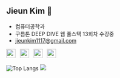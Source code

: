## Jieun Kim 👋
- 컴퓨터공학과
- 구름톤 DEEP DIVE 웹 풀스택 13회차 수강중
- jieunkim1117@gmail.com

<p align="left">
  <img src="https://img.shields.io/badge/springboot-6DB33F.svg?style=for-the-badge&logo=springboot&logoColor=white" height="24" />
  &nbsp;
  <img src="https://img.shields.io/badge/java-007396.svg?style=for-the-badge&logo=openjdk&logoColor=white" height="24" />
  &nbsp;
  <img src="https://img.shields.io/badge/python-3776AB.svg?style=for-the-badge&logo=python&logoColor=white" height="24" />
  &nbsp;
  <img src="https://img.shields.io/badge/Oracle%20SQL%20Developer-F80000.svg?style=for-the-badge&logo=oracle&logoColor=white" height="24" />
</p>

![Top Langs](https://github-readme-stats.vercel.app/api/top-langs/?username=zi-eunn&layout=compact)
<a href="https://github.com/devxb/gitanimals">
  <img src="https://render.gitanimals.org/farms/zi-eunn"/>
</a>

<!--
**zi-eunn/zi-eunn** is a ✨ _special_ ✨ repository because its `README.md` (this file) appears on your GitHub profile.

Here are some ideas to get you started:

- 🔭 I’m currently working on ...
- 🌱 I’m currently learning ...
- 👯 I’m looking to collaborate on ...
- 🤔 I’m looking for help with ...
- 💬 Ask me about ...
- 📫 How to reach me: ...
- 😄 Pronouns: ...
- ⚡ Fun fact: ...
-->
